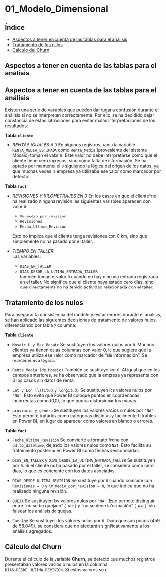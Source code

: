 # 01_Modelo_Dimensional

## Índice
- [Aspectos a tener en cuenta de las tablas para el análisis](#aspectos-a-tener-en-cuenta-de-las-tablas-para-el-análisis)
- [Tratamiento de los nulos](#tratamiento-de-los-nulos)
- [Cálculo del Churn](#cálculo-del-churn)

## Aspectos a tener en cuenta de las tablas para el análisis

## Aspectos a tener en cuenta de las tablas para el análisis

Existen una serie de variables que pueden dar lugar a confusión durante el análisis si no se interpretan correctamente. Por ello, se ha decidido dejar constancia de estas situaciones para evitar malas interpretaciones de los resultados:

**Tabla `cliente`**

- *RENTAS IGUALES A 0* 
  En algunos registros, tanto la variable `RENTA_MEDIA_ESTIMADA` como `Renta_Media` (proveniente del sistema Mosaic) toman el valor `0`. Este valor no debe interpretarse como que el cliente tiene cero ingresos, sino como falta de información. Se ha optado por mantener el `0` siguiendo la lógica del origen de los datos, ya que muchas veces la empresa ya utilizaba ese valor como marcador por defecto.

**Tabla `fact`**

- *REVISIONES Y KILOMETRAJES EN 0*
  En los casos en que el cliente*no ha realizado ninguna revisión las siguientes variables aparecen con valor `0`:  
  - `Km_medio_por_revision`  
  - `Revisiones`  
  - `Fecha_Ultima_Revision`

  Esto no implica que el cliente tenga revisiones con 0 km, sino que simplemente no ha pasado por el taller.

- *TIEMPO EN TALLER*  
  Las variables:  
  - `DIAS_EN_TALLER`  
  - `DIAS_DESDE_LA_ULTIMA_ENTRADA_TALLER`  
  también toman el valor `0` cuando no hay ninguna entrada registrada en el taller. No significa que el cliente haya estado cero días, sino que directamente no ha tenido actividad relacionada con el taller.




## Tratamiento de los nulos

Para asegurar la consistencia del modelo y evitar errores durante el análisis, se han aplicado las siguientes decisiones de tratamiento de valores nulos, diferenciando por tabla y columna:

**Tabla `cliente`**

- `Mosaic_U y Max_Mosaic`
  Se sustituyen los valores nulos por `0`. Muchos clientes ya tienen estas columnas con valor 0, lo que sugiere que la empresa utiliza ese valor como marcador de “sin información”. Se mantiene esa lógica.

- `Renta_Media (de Mosaic)`
  También se sustituye por `0`. Al igual que en los campos anteriores, se ha observado que la empresa ya representa con 0 los casos sin datos de renta.

- `Lat y Lon (latitud y longitud)`
  Se sustituyen los valores nulos por `'NA'`. Esto evita que Power BI coloque puntos en coordenadas incorrectas como (0,0), lo que podría distorsionar los mapas.

- `provincia y género`
  Se sustituyen los valores vacíos o nulos por `'NA'`. Esto permite tratarlos como categorías distintas y fácilmente filtrables en Power BI, en lugar de aparecer como valores en blanco o errores.



**Tabla `fact`**

- `Fecha_Ultima_Revision`
  Se convierte a formato fecha con `pd.to_datetime`, dejando los valores nulos como `NaT`. Esto facilita su tratamiento posterior en Power BI como fechas desconocidas.

- `DIAS_EN_TALLER` y `DIAS_DESDE_LA_ULTIMA_ENTRADA_TALLER`
  Se sustituyen por `0`. Si el cliente no ha pasado por el taller, se considera como cero días, lo que es coherente con los datos asociados.

- `DIAS_DESDE_ULTIMA_REVISION`
  Se sustituye por `0` cuando coincide con `Revisiones = 0` y `Km_medio_por_revision = 0`, lo que indica que no ha realizado ninguna revisión.

- `QUEJA`
  Se sustituyen los valores nulos por `'NA'`. Esto permite distinguir entre “no se ha quejado” (`'NO'`) y “no se tiene información” (`'NA'`), sin falsear los análisis de quejas.

- `Car_Age`
  Se sustituyen los valores nulos por `0`. Dado que son pocos (459 de 58.049), se considera que no afectarán significativamente a los análisis agregados.

## Cálculo del Churn

Durante el cálculo de la variable **Churn**, se detectó que muchos registros presentaban valores vacíos o nulos en la columna `DIAS_DESDE_ULTIMA_REVISION`. Si estos valores se c